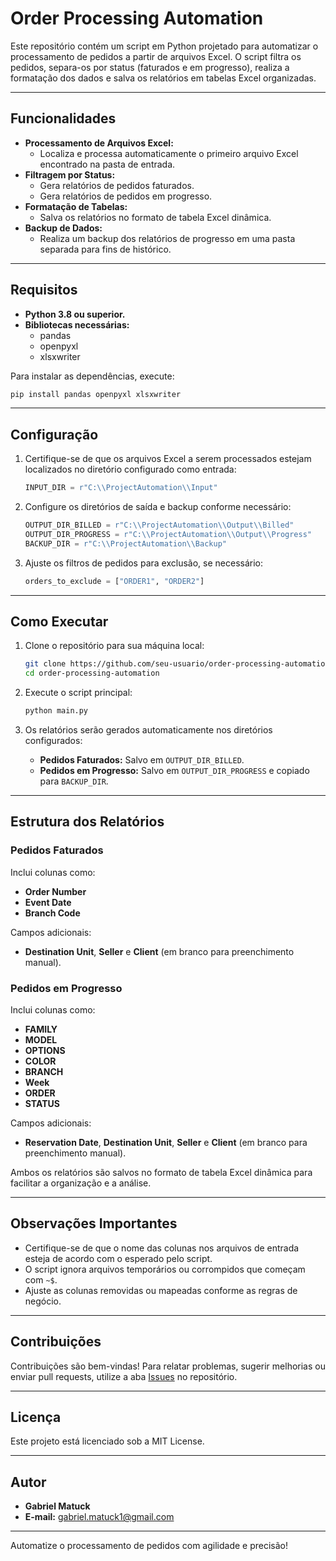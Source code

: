 # Order Processing Automation

Este repositório contém um script em Python projetado para automatizar o processamento de pedidos a partir de arquivos Excel. O script filtra os pedidos, separa-os por status (faturados e em progresso), realiza a formatação dos dados e salva os relatórios em tabelas Excel organizadas.

---

## Funcionalidades

- **Processamento de Arquivos Excel:**
  - Localiza e processa automaticamente o primeiro arquivo Excel encontrado na pasta de entrada.
- **Filtragem por Status:**
  - Gera relatórios de pedidos faturados.
  - Gera relatórios de pedidos em progresso.
- **Formatação de Tabelas:**
  - Salva os relatórios no formato de tabela Excel dinâmica.
- **Backup de Dados:**
  - Realiza um backup dos relatórios de progresso em uma pasta separada para fins de histórico.

---

## Requisitos

- **Python 3.8 ou superior.**
- **Bibliotecas necessárias:**
  - pandas
  - openpyxl
  - xlsxwriter

Para instalar as dependências, execute:
```bash
pip install pandas openpyxl xlsxwriter
```

---

## Configuração

1. Certifique-se de que os arquivos Excel a serem processados estejam localizados no diretório configurado como entrada:
   ```python
   INPUT_DIR = r"C:\\ProjectAutomation\\Input"
   ```

2. Configure os diretórios de saída e backup conforme necessário:
   ```python
   OUTPUT_DIR_BILLED = r"C:\\ProjectAutomation\\Output\\Billed"
   OUTPUT_DIR_PROGRESS = r"C:\\ProjectAutomation\\Output\\Progress"
   BACKUP_DIR = r"C:\\ProjectAutomation\\Backup"
   ```

3. Ajuste os filtros de pedidos para exclusão, se necessário:
   ```python
   orders_to_exclude = ["ORDER1", "ORDER2"]
   ```

---

## Como Executar

1. Clone o repositório para sua máquina local:
   ```bash
   git clone https://github.com/seu-usuario/order-processing-automation.git
   cd order-processing-automation
   ```

2. Execute o script principal:
   ```bash
   python main.py
   ```

3. Os relatórios serão gerados automaticamente nos diretórios configurados:
   - **Pedidos Faturados:** Salvo em `OUTPUT_DIR_BILLED`.
   - **Pedidos em Progresso:** Salvo em `OUTPUT_DIR_PROGRESS` e copiado para `BACKUP_DIR`.

---

## Estrutura dos Relatórios

### Pedidos Faturados
Inclui colunas como:
- **Order Number**
- **Event Date**
- **Branch Code**

Campos adicionais:
- **Destination Unit**, **Seller** e **Client** (em branco para preenchimento manual).

### Pedidos em Progresso
Inclui colunas como:
- **FAMILY**
- **MODEL**
- **OPTIONS**
- **COLOR**
- **BRANCH**
- **Week**
- **ORDER**
- **STATUS**

Campos adicionais:
- **Reservation Date**, **Destination Unit**, **Seller** e **Client** (em branco para preenchimento manual).

Ambos os relatórios são salvos no formato de tabela Excel dinâmica para facilitar a organização e a análise.

---

## Observações Importantes

- Certifique-se de que o nome das colunas nos arquivos de entrada esteja de acordo com o esperado pelo script.
- O script ignora arquivos temporários ou corrompidos que começam com `~$`.
- Ajuste as colunas removidas ou mapeadas conforme as regras de negócio.

---

## Contribuições

Contribuições são bem-vindas! Para relatar problemas, sugerir melhorias ou enviar pull requests, utilize a aba [Issues](https://github.com/seu-usuario/order-processing-automation/issues) no repositório.

---

## Licença

Este projeto está licenciado sob a MIT License.

---

## Autor

- **Gabriel Matuck**
- **E-mail:** [gabriel.matuck1@gmail.com](mailto:gabriel.matuck1@gmail.com)

---

Automatize o processamento de pedidos com agilidade e precisão!

